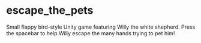 # escape_the_pets
Small flappy bird-style Unity game featuring Willy the white shepherd. Press the spacebar to help Willy escape the many hands trying to pet him!

